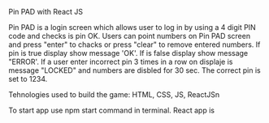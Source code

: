 Pin PAD with React JS

Pin PAD is a login screen which allows user to log in by using a 4 digit PIN code and checks is pin OK. Users can point numbers on Pin PAD screen and press "enter" to chacks or press "clear" to remove entered numbers. If pin is true display show message 'OK'. If is false display show message "ERROR'. If a user enter incorrect pin 3 times in a row on displaje is message "LOCKED" and numbers are disbled for 30 sec. The correct pin is set to 1234.

Tehnologies used to build the game:
HTML,
CSS,
JS,
ReactJSn

To start app use npm start command in terminal. React app is
